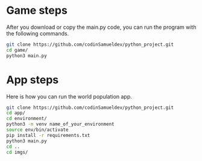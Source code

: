 # Game steps

After you download or copy the main.py code, you can run the program with the following commands.

```sh
git clone https://github.com/codinSamueldev/python_project.git
cd game/
python3 main.py
```

# App steps

Here is how you can run the world population app.

```sh
git clone https://github.com/codinSamueldev/python_project.git
cd app/
cd environment/
python3 -m venv name_of_your_environment
source env/bin/activate
pip install -r requirements.txt
python3 main.py
cd ..
cd imgs/
```